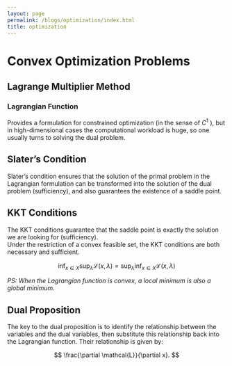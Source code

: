 ```yaml
---
layout: page
permalink: /blogs/optimization/index.html
title: optimization
---
```


# Convex Optimization Problems

## Lagrange Multiplier Method

### Lagrangian Function
Provides a formulation for constrained optimization (in the sense of $C^1$ ), but in high-dimensional cases the computational workload is huge, so one usually turns to solving the dual problem.

## Slater’s Condition

Slater’s condition ensures that the solution of the primal problem in the Lagrangian formulation can be transformed into the solution of the dual problem (sufficiency), and also guarantees the existence of a saddle point.

## KKT Conditions

The KKT conditions guarantee that the saddle point is exactly the solution we are looking for (sufficiency).  
Under the restriction of a convex feasible set, the KKT conditions are both necessary and sufficient.

$$
\inf_{x \in X} \sup_{\lambda} \mathcal{L}(x,\lambda)
= \sup_{\lambda} \inf_{x \in X} \mathcal{L}(x,\lambda)
$$

*PS: When the Lagrangian function is convex, a local minimum is also a global minimum.*

## Dual Proposition

The key to the dual proposition is to identify the relationship between the variables and the dual variables, then substitute this relationship back into the Lagrangian function. Their relationship is given by:

$$
\frac{\partial \mathcal{L}}{\partial x}.
$$

<!-- # 凸优化问题

## 拉格朗日乘子法

### 拉格朗日函数：给出了约束优化的（在C1的意义下），但高维数条件下工作量巨大，采取计算对偶问题的方法。

## Slater条件

### Slater条件保证了拉格朗日函数的原问题的解可以转化为对偶问题的解（充分性），且保证了鞍点的存在。

## KKT条件

### KKT条件保证了鞍点就是我们要找的解（充分性），当在凸可行域的限制下，KKT是充要条件。

$$
\inf_{x\in X}\sup_{\lambda}\mathcal L(x,\lambda)=\sup_{\lambda}\inf_{x\in X}\mathcal L(x,\lambda)
$$

PS:当拉格朗日函数是凸函数的时候局部最小值是全局最小值。

## 对偶命题

### 对偶命题的关键是找出变量与对偶变量的关系，然后带入Largrange函数即可。而他们的关系由 $\frac{\partial \mathcal L}{\partial x}$ 给出。 -->







